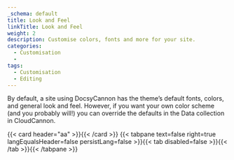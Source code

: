 ```yaml
---
_schema: default
title: Look and Feel
linkTitle: Look and Feel
weight: 2
description: Customise colors, fonts and more for your site.
categories:
  - Customisation
  -
tags:
  - Customisation
  - Editing
---
```

By default, a site using DocsyCannon has the theme’s default fonts, colors, and general look and feel. However, if you want your own color scheme (and you probably will!) you can override the defaults in the Data collection in CloudCannon.

{{< card header="aa" >}}{{< /card >}}
{{< tabpane text=false right=true langEqualsHeader=false persistLang=false >}}{{< tab disabled=false >}}{{< /tab >}}{{< /tabpane >}}